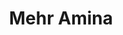 ---
layout: people-layout
title: Mehr Amina
designation: Intern
email: 
description: Mehr is a fourth-year Industrial Design student at the National Institute of Design, Assam. Her interests lie in Design for Play, Design Research and Critical Design.She has worked on play-related projects mostly including children as a target audience. In her free time, she likes to bake, read, and take pictures.
img: mehr.jpg
category: team
ide: mehr
permalink: /team/mehr/
---